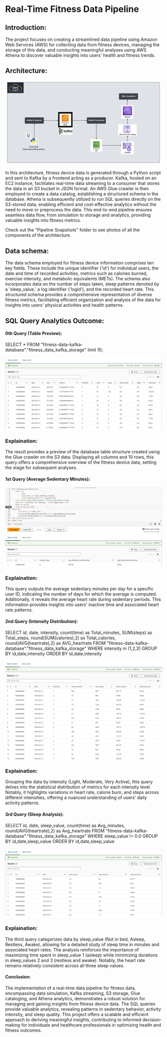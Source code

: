 # Real-Time Fitness Data Pipeline

## Introduction:

The project focuses on creating a streamlined data pipeline using Amazon Web Services (AWS) for collecting data from fitness devices, managing the storage of this data, and conducting meaningful analyses using AWS Athena to discover valuable insights into users' health and fitness trends.

## Architecture:
<img src="Architecture\Fitness Real-time Data Pipeline.jpeg">

In this architecture, fitness device data is generated through a Python script and sent to Kafka by a frontend acting as a producer. Kafka, hosted on an EC2 instance, facilitates real-time data streaming to a consumer that stores the data in an S3 bucket in JSON format. An AWS Glue crawler is then employed to create a data catalog, establishing a structured schema in the database. Athena is subsequently utilized to run SQL queries directly on the S3-stored data, enabling efficient and cost-effective analytics without the need to move or preprocess the data. This end-to-end pipeline ensures seamless data flow, from simulation to storage and analytics, providing valuable insights into fitness metrics.

Check out the "Pipeline Snapshots" folder to see photos of all the components of the architecture.

## Data schema:
The data schema employed for fitness device information comprises ten key fields. These include the unique identifier ('id') for individual users, the date and time of recorded activities, metrics such as calories burned, exercise intensity, and metabolic equivalents (METs). The schema also incorporates data on the number of steps taken, sleep patterns denoted by a 'sleep_value,' a log identifier ('logid'), and the recorded heart rate. This structured schema provides a comprehensive representation of diverse fitness metrics, facilitating efficient organization and analysis of the data for insights into users' physical activities and health patterns.

## SQL Query Analytics Outcome:

#### 0th Query (Table Preview):

SELECT * 
FROM "fitness-data-kafka-database"."fitness_data_kafka_storage" limit 10;

<img src="Sql Analytics\Query_0\Output.jpg">

### Explaination:

The result provides a preview of the database table structure created using the Glue crawler on the S3 data. Displaying all columns and 10 rows, this query offers a comprehensive overview of the fitness device data, setting the stage for subsequent analyses.

#### 1st Query (Average Sedentary Minutes):
<img src="Sql Analytics\Query_1\Output.jpg">

### Explaination:

This query outputs the average sedentary minutes per day for a specific user ID, indicating the number of days for which the average is computed. Additionally, it reveals the average heart rate during sedentary periods. This information provides insights into users' inactive time and associated heart rate patterns.

#### 2nd Query (Intensity Distribution):

SELECT id,
       date,
       intensity,
       count(time) as Total_minutes,
       SUM(steps) as Total_steps,
       round(SUM(calories),2) as Total_calories,
       round(AVG(heartrate),2) as AVG_heartrate
FROM "fitness-data-kafka-database"."fitness_data_kafka_storage"
WHERE intensity in (1,2,3)
GROUP BY id,date,intensity
ORDER BY id,date,intensity

<img src="Sql Analytics\Query_2\Output.jpg">

### Explaination:

Grouping the data by intensity (Light, Moderate, Very Active), this query delves into the statistical distribution of metrics for each intensity level. Notably, it highlights variations in heart rate, calorie burn, and steps across different intensities, offering a nuanced understanding of users' daily activity patterns.

#### 3rd Query (Sleep Analysis):

SELECT id,
       date,
       sleep_value,
       count(time) as Avg_minutes,
       round(AVG(heartrate),2) as Avg_heartrate
FROM "fitness-data-kafka-database"."fitness_data_kafka_storage"
WHERE sleep_value != 0.0
GROUP BY id,date,sleep_value
ORDER BY id,date,sleep_value

<img src="Sql Analytics\Query_3\Output.jpg">

### Explaination:

The third query categorizes data by sleep_value (Not in bed, Asleep, Restless, Awake), allowing for a detailed study of sleep time in minutes and associated heart rates. The analysis reinforces the importance of maximizing time spent in sleep_value 1 (asleep) while minimizing durations in sleep_values 2 and 3 (restless and awake). Notably, the heart rate remains relatively consistent across all three sleep values.

#### Conclusion:

The implementation of a real-time data pipeline for fitness data, encompassing data simulation, Kafka streaming, S3 storage, Glue cataloging, and Athena analytics, demonstrates a robust solution for managing and gaining insights from fitness device data. The SQL queries provide valuable analytics, revealing patterns in sedentary behavior, activity intensity, and sleep quality. This project offers a scalable and efficient approach to deriving meaningful insights, contributing to informed decision-making for individuals and healthcare professionals in optimizing health and fitness outcomes.